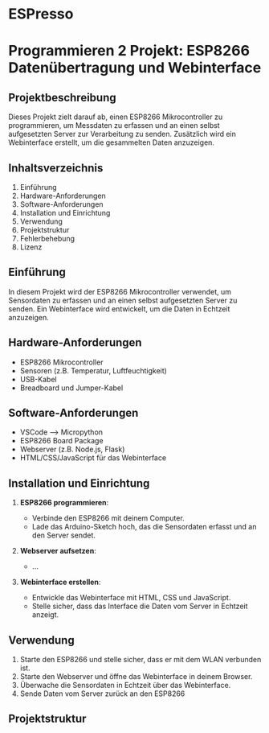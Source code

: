 # ESPresso 

 # Programmieren 2 Projekt: ESP8266 Datenübertragung und Webinterface

## Projektbeschreibung
Dieses Projekt zielt darauf ab, einen ESP8266 Mikrocontroller zu programmieren, um Messdaten zu erfassen und an einen selbst aufgesetzten Server zur Verarbeitung zu senden. Zusätzlich wird ein Webinterface erstellt, um die gesammelten Daten anzuzeigen.

## Inhaltsverzeichnis
1. Einführung
2. Hardware-Anforderungen
3. Software-Anforderungen
4. Installation und Einrichtung
5. Verwendung
6. Projektstruktur
7. Fehlerbehebung
8. Lizenz

## Einführung
In diesem Projekt wird der ESP8266 Mikrocontroller verwendet, um Sensordaten zu erfassen und an einen selbst aufgesetzten Server zu senden. Ein Webinterface wird entwickelt, um die Daten in Echtzeit anzuzeigen.

## Hardware-Anforderungen
- ESP8266 Mikrocontroller
- Sensoren (z.B. Temperatur, Luftfeuchtigkeit)
- USB-Kabel
- Breadboard und Jumper-Kabel

## Software-Anforderungen
- VSCode --> Micropython
- ESP8266 Board Package
- Webserver (z.B. Node.js, Flask)
- HTML/CSS/JavaScript für das Webinterface

## Installation und Einrichtung

1. **ESP8266 programmieren**:
   - Verbinde den ESP8266 mit deinem Computer.
   - Lade das Arduino-Sketch hoch, das die Sensordaten erfasst und an den Server sendet.

2. **Webserver aufsetzen**:
   - ...
   
4. **Webinterface erstellen**:
   - Entwickle das Webinterface mit HTML, CSS und JavaScript.
   - Stelle sicher, dass das Interface die Daten vom Server in Echtzeit anzeigt.

## Verwendung
1. Starte den ESP8266 und stelle sicher, dass er mit dem WLAN verbunden ist.
2. Starte den Webserver und öffne das Webinterface in deinem Browser.
3. Überwache die Sensordaten in Echtzeit über das Webinterface.
4. Sende Daten vom Server zurück an den ESP8266

## Projektstruktur
